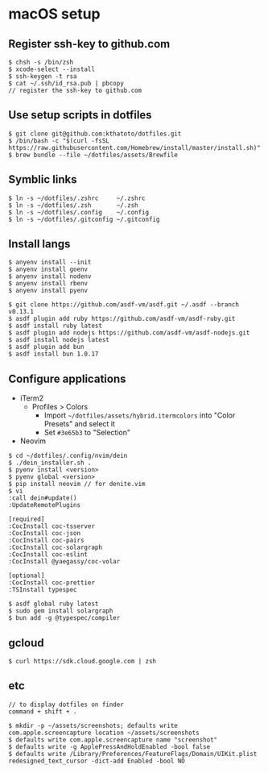 # macOS setup

## Register ssh-key to github.com

```
$ chsh -s /bin/zsh
$ xcode-select --install
$ ssh-keygen -t rsa
$ cat ~/.ssh/id_rsa.pub | pbcopy
// register the ssh-key to github.com
```

## Use setup scripts in dotfiles

```
$ git clone git@github.com:kthatoto/dotfiles.git
$ /bin/bash -c "$(curl -fsSL https://raw.githubusercontent.com/Homebrew/install/master/install.sh)"
$ brew bundle --file ~/dotfiles/assets/Brewfile
```

## Symblic links

```
$ ln -s ~/dotfiles/.zshrc     ~/.zshrc
$ ln -s ~/dotfiles/.zsh       ~/.zsh
$ ln -s ~/dotfiles/.config    ~/.config
$ ln -s ~/dotfiles/.gitconfig ~/.gitconfig
```

## Install langs

```
$ anyenv install --init
$ anyenv install goenv
$ anyenv install nodenv
$ anyenv install rbenv
$ anyenv install pyenv
```

```
$ git clone https://github.com/asdf-vm/asdf.git ~/.asdf --branch v0.13.1
$ asdf plugin add ruby https://github.com/asdf-vm/asdf-ruby.git
$ asdf install ruby latest
$ asdf plugin add nodejs https://github.com/asdf-vm/asdf-nodejs.git
$ asdf install nodejs latest
$ asdf plugin add bun
$ asdf install bun 1.0.17
```

## Configure applications

- iTerm2
  - Profiles > Colors
    - Import `~/dotfiles/assets/hybrid.itermcolors` into "Color Presets" and select it
    - Set `#3e65b3` to "Selection"
- Neovim

```
$ cd ~/dotfiles/.config/nvim/dein
$ ./dein_installer.sh .
$ pyenv install <version>
$ pyenv global <version>
$ pip install neovim // for denite.vim
$ vi
:call dein#update()
:UpdateRemotePlugins

[required]
:CocInstall coc-tsserver
:CocInstall coc-json
:CocInstall coc-pairs
:CocInstall coc-solargraph
:CocInstall coc-eslint
:CocInstall @yaegassy/coc-volar

[optional]
:CocInstall coc-prettier
:TSInstall typespec

$ asdf global ruby latest
$ sudo gem install solargraph
$ bun add -g @typespec/compiler
```

## gcloud

```
$ curl https://sdk.cloud.google.com | zsh
```

## etc

```
// to display dotfiles on finder
command + shift + .

$ mkdir -p ~/assets/screenshots; defaults write com.apple.screencapture location ~/assets/screenshots
$ defaults write com.apple.screencapture name "screenshot"
$ defaults write -g ApplePressAndHoldEnabled -bool false
$ defaults write /Library/Preferences/FeatureFlags/Domain/UIKit.plist redesigned_text_cursor -dict-add Enabled -bool NO
```
